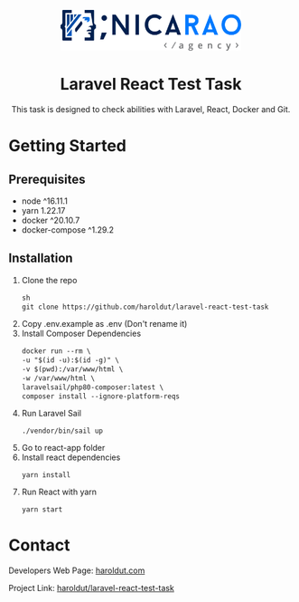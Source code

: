 <p align="center">
  <a href="http://www.nicarao.agency">
    <img src="images/Nicarao-Agency-Horizontal-Logo-Full-Color.png" width="320" height="72">
  </a>

  <h1 align="center">Laravel React Test Task</h1>

  <p align="center">
    This task is designed to check abilities with Laravel, React, Docker and Git.
  </p>
</p>

# Getting Started

## Prerequisites

-   node ^16.11.1
-   yarn 1.22.17
-   docker ^20.10.7
-   docker-compose ^1.29.2

## Installation

1. Clone the repo
    ```
    sh
    git clone https://github.com/haroldut/laravel-react-test-task
    ```
2. Copy .env.example as .env (Don't rename it)
3. Install Composer Dependencies
    ```
    docker run --rm \
    -u "$(id -u):$(id -g)" \
    -v $(pwd):/var/www/html \
    -w /var/www/html \
    laravelsail/php80-composer:latest \
    composer install --ignore-platform-reqs
    ```
4. Run Laravel Sail
    ```
    ./vendor/bin/sail up
    ```
5. Go to react-app folder
6. Install react dependencies
    ```
    yarn install
    ```
7. Run React with yarn
    ```
   yarn start
    ```

<!-- CONTACT -->

# Contact

Developers Web Page: [haroldut.com](https://www.haroldut.com)

Project Link: [haroldut/laravel-react-test-task](https://github.com/haroldut/laravel-react-test-task)
